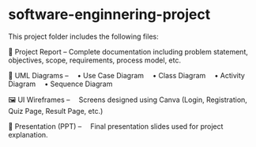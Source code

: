# software-enginnering-project
This project folder includes the following files:

📄 Project Report – Complete documentation including problem statement, objectives, scope, requirements, process model, etc.

🧩 UML Diagrams –
 • Use Case Diagram
 • Class Diagram
 • Activity Diagram
 • Sequence Diagram

🖼️ UI Wireframes –
 Screens designed using Canva (Login, Registration, Quiz Page, Result Page, etc.)

🎤 Presentation (PPT) –
 Final presentation slides used for project explanation.
